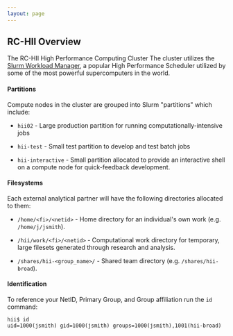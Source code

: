 ```yaml
---
layout: page
---
```


## RC-HII Overview

The RC-HII High Performance Computing Cluster The cluster utilizes the [Slurm Workload Manager](http://slurm.schedmd.com),
a popular High Performance Scheduler utilized by some of the most powerful supercomputers in the world.

#### Partitions

Compute nodes in the cluster are grouped into Slurm "partitions" which include:

- `hii02` - Large production partition for running computationally-intensive jobs

- `hii-test` - Small test partition to develop and test batch jobs

- `hii-interactive` - Small partition allocated to provide an interactive shell on a compute node for quick-feedback development.

#### Filesystems

Each external analytical partner will have the following directories allocated to them:

- `/home/<fi>/<netid>` - Home directory for an individual's own work (e.g. `/home/j/jsmith`).

- `/hii/work/<fi>/<netid>` - Computational work directory for temporary, large filesets generated through research and analysis.

- `/shares/hii-<group_name>/` - Shared team directory (e.g. `/shares/hii-broad`).

#### Identification

To reference your NetID, Primary Group, and Group affiliation run the `id` command:

```
hii$ id
uid=1000(jsmith) gid=1000(jsmith) groups=1000(jsmith),1001(hii-broad)
```

